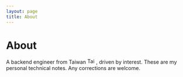 ```yaml
---
layout: page
title: About
---
```


# About

A backend engineer from Taiwan <img src="https://flagicons.lipis.dev/flags/4x3/tw.svg" alt="Taiwan Flag" width="24" height="16">, driven by interest. These are my personal technical notes. Any corrections are welcome.

